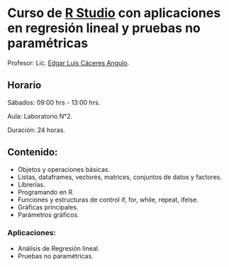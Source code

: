 # Curso de [R Studio](https://www.rstudio.com/) con aplicaciones en regresión lineal y pruebas no paramétricas

Profesor: Lic. [Edgar Luis Cáceres Angulo](mailto:prof.edgarcaceres@gmail.com).

## Horario

Sábados: 09:00 hrs - 13:00 hrs.

Aula: Laboratorio N°2.

Duración: 24 horas.

## Contenido:

- Objetos y operaciones básicas.
- Listas, dataframes, vectores, matrices, conjuntos de datos y factores.
- Librerías.
- Programando en R.
- Funciones y estructuras de control if, for, while, repeat, ifelse.
- Gráficas principales.
- Parámetros gráficos.

### Aplicaciones:

- Análisis de Regresión lineal.
- Pruebas no paramétricas.